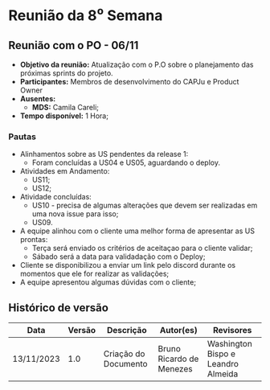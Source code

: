# Reunião da 8⁰ Semana

## **Reunião com o PO - 06/11**

- **Objetivo da reunião:** Atualização com o P.O sobre o planejamento das próximas sprints do projeto.
- **Participantes:** Membros de desenvolvimento do CAPJu e Product Owner
- **Ausentes:**
    - **MDS:** Camila Careli;
- **Tempo disponível:** 1 Hora;

### Pautas 

- Alinhamentos sobre as US pendentes da release 1:
    - Foram concluídas a US04 e US05, aguardando o deploy.
- Atividades em Andamento:
    - US11;
    - US12;
- Atividade concluídas:
    - US10 - precisa de algumas alterações que devem ser realizadas em uma nova issue para isso;
    - US09.
- A equipe alinhou com o cliente uma melhor forma de apresentar as US prontas:
    - Terça será enviado os critérios de aceitaçao para o cliente validar;
    - Sábado será a data para validadação com o Deploy;
- Cliente se disponibilizou a enviar um link pelo discord durante os momentos que ele for realizar as validações;
- A equipe apresentou algumas dúvidas com o cliente;

## Histórico de versão
| Data | Versão | Descrição | Autor(es) | Revisores |
| ---- | ---- | ---- | ---- | ---- |
| 13/11/2023 | 1.0 | Criação do Documento | Bruno Ricardo de Menezes | Washington Bispo e Leandro Almeida |
